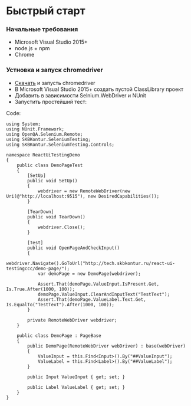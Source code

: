 # Быстрый старт

### Начальные требования

* Microsoft Visual Studio 2015+
* node.js + npm 
* Chrome

### Устновка и запуск chromedriver

* [Скачать](https://chromedriver.storage.googleapis.com/index.html?path=2.34/) и запусть chromedriver
* В Microsoft Visual Studio 2015+ cоздать пустой ClassLibrary проект
* Добавить в зависимости Selnium.WebDriver и NUnit
* Запустить простейший тест:

Code:

    using System;
    using NUnit.Framework;
    using OpenQA.Selenium.Remote;
    using SKBKontur.SeleniumTesting;
    using SKBKontur.SeleniumTesting.Controls;

    namespace ReactUiTestingDemo
    {
        public class DemoPageTest
        {
            [SetUp]
            public void SetUp()
            {
                webdriver = new RemoteWebDriver(new Uri(@"http://localhost:9515"), new DesiredCapabilities());
            }

            [TearDown]
            public void TearDown()
            {
                webdriver.Close();
            }

            [Test]
            public void OpenPageAndCheckInput()
            {            
                webdriver.Navigate().GoToUrl("http://tech.skbkontur.ru/react-ui-testingccc/demo-page/");
                var demoPage = new DemoPage(webdriver);

                Assert.That(demoPage.ValueInput.IsPresent.Get, Is.True.After(1000, 100));
                demoPage.ValueInput.ClearAndInputText("TestText");
                Assert.That(demoPage.ValueLabel.Text.Get, Is.EqualTo("TestText").After(1000, 100));
            }

            private RemoteWebDriver webdriver;
        }

        public class DemoPage : PageBase
        {
            public DemoPage(RemoteWebDriver webDriver) : base(webDriver)
            {
                ValueInput = this.Find<Input>().By("##ValueInput");
                ValueLabel = this.Find<Label>().By("##ValueLabel");
            }

            public Input ValueInput { get; set; }

            public Label ValueLabel { get; set; }
        }
    }


